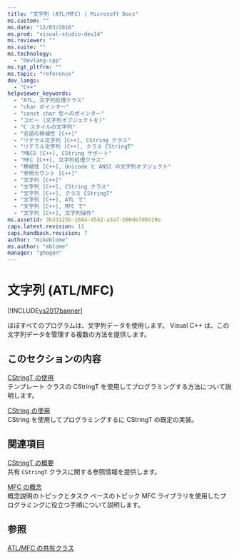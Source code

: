 ```yaml
---
title: "文字列 (ATL/MFC) | Microsoft Docs"
ms.custom: ""
ms.date: "12/03/2016"
ms.prod: "visual-studio-dev14"
ms.reviewer: ""
ms.suite: ""
ms.technology: 
  - "devlang-cpp"
ms.tgt_pltfrm: ""
ms.topic: "reference"
dev_langs: 
  - "C++"
helpviewer_keywords: 
  - "ATL, 文字列処理クラス"
  - "char ポインター"
  - "const char 型へのポインター"
  - "コピー (文字列オブジェクトを)"
  - "C スタイルの文字列"
  - "言語の移植性 [C++]"
  - "リテラル文字列 [C++], CString クラス"
  - "リテラル文字列 [C++], クラス CStringT"
  - "MBCS [C++], CString サポート"
  - "MFC [C++], 文字列処理クラス"
  - "移植性 [C++], Unicode と ANSI の文字列オブジェクト"
  - "参照カウント [C++]"
  - "文字列 [C++]"
  - "文字列 [C++], CString クラス"
  - "文字列 [C++], クラス CStringT"
  - "文字列 [C++], ATL で"
  - "文字列 [C++], MFC で"
  - "文字列 [C++], 文字列操作"
ms.assetid: 3b33125b-1684-4542-a3a7-b00de7d0419e
caps.latest.revision: 11
caps.handback.revision: 7
author: "mikeblome"
ms.author: "mblome"
manager: "ghogen"
---
```

# 文字列 (ATL/MFC)
[!INCLUDE[vs2017banner](../assembler/inline/includes/vs2017banner.md)]

ほぼすべてのプログラムは、文字列データを使用します。  Visual C\+\+ は、この文字列データを管理する複数の方法を提供します。  
  
## このセクションの内容  
 [CStringT の使用](../atl-mfc-shared/using-cstringt.md)  
 テンプレート クラスの CStringT を使用してプログラミングする方法について説明します。  
  
 [CString の使用](../atl-mfc-shared/using-cstring.md)  
 CString を使用してプログラミングするに CStringT の既定の実装。  
  
## 関連項目  
 [CStringT の概要](../atl-mfc-shared/reference/cstringt-class.md)  
 共有 `CStringT` クラスに関する参照情報を提供します。  
  
 [MFC の概念](../mfc/mfc-concepts.md)  
 概念説明のトピックとタスク ベースのトピック MFC ライブラリを使用したプログラミングに役立つ手順について説明します。  
  
## 参照  
 [ATL\/MFC の共有クラス](../atl-mfc-shared/atl-mfc-shared-classes.md)